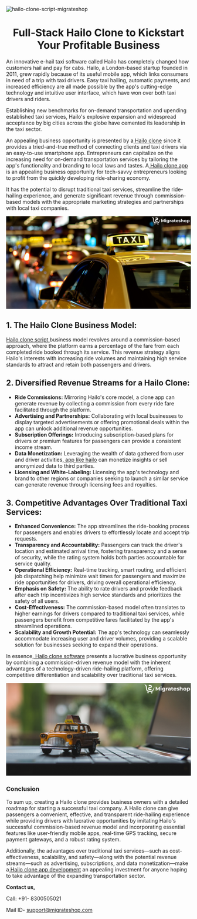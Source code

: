 ![hailo-clone-script-migrateshop](https://github.com/migrateshop/hailo-clone/assets/77200601/51c25ab3-2274-4692-8a2c-536482d5e2a5)


<h1 align="center"> Full-Stack Hailo Clone to Kickstart Your Profitable Business </h1> 

An innovative e-hail taxi software called Hailo has completely changed how customers hail and pay for cabs. Hailo, a London-based startup founded in 2011, grew rapidly because of its useful mobile app, which links consumers in need of a trip with taxi drivers. Easy taxi hailing, automatic payments, and increased efficiency are all made possible by the app's cutting-edge technology and intuitive user interface, which have won over both taxi drivers and riders. 

Establishing new benchmarks for on-demand transportation and upending established taxi services, Hailo's explosive expansion and widespread acceptance by big cities across the globe have cemented its leadership in the taxi sector.

An appealing business opportunity is presented by a[ Hailo clone](https://migrateshop.com/hailo-clone/) since it provides a tried-and-true method of connecting clients and taxi drivers via an easy-to-use smartphone app. Entrepreneurs can capitalize on the increasing need for on-demand transportation services by tailoring the app's functionality and branding to local laws and tastes. A[ Hailo clone app](https://migrateshop.com/hailo-clone/) is an appealing business opportunity for tech-savvy entrepreneurs looking to profit from the quickly developing ride-sharing economy.

It has the potential to disrupt traditional taxi services, streamline the ride-hailing experience, and generate significant revenue through commission-based models with the appropriate marketing strategies and partnerships with local taxi companies.

<div class="Box-sc-g0xbh4-0 iIZCet"><img alt=“hailoclone.png" src="https://github.com/migrateshop/hailo-clone/blob/main/images/hailo-clone-app.png" data-hpc="true" class="Box-sc-g0xbh4-0 kzRgrI"></div>

## 1. The Hailo Clone Business Model:
[Hailo clone script ](https://migrateshop.com/hailo-clone/)business model revolves around a commission-based approach, where the platform earns a percentage of the fare from each completed ride booked through its service. This revenue strategy aligns Hailo's interests with increasing ride volumes and maintaining high service standards to attract and retain both passengers and drivers.
## 2. Diversified Revenue Streams for a Hailo Clone:
* **Ride Commissions:** Mirroring Hailo's core model, a clone app can generate revenue by collecting a commission from every ride fare facilitated through the platform.
* **Advertising and Partnerships:** Collaborating with local businesses to display targeted advertisements or offering promotional deals within the app can unlock additional revenue opportunities.
* **Subscription Offerings:** Introducing subscription-based plans for drivers or premium features for passengers can provide a consistent income stream.
* **Data Monetization:** Leveraging the wealth of data gathered from user and driver activities,[ app like hailo](https://migrateshop.com/hailo-clone/) can monetize insights or sell anonymized data to third parties.
* **Licensing and White-Labeling:** Licensing the app's technology and brand to other regions or companies seeking to launch a similar service can generate revenue through licensing fees and royalties.
## 3. Competitive Advantages Over Traditional Taxi Services:
* **Enhanced Convenience:** The app streamlines the ride-booking process for passengers and enables drivers to effortlessly locate and accept trip requests.
* **Transparency and Accountability:** Passengers can track the driver's location and estimated arrival time, fostering transparency and a sense of security, while the rating system holds both parties accountable for service quality.
* **Operational Efficiency:** Real-time tracking, smart routing, and efficient job dispatching help minimize wait times for passengers and maximize ride opportunities for drivers, driving overall operational efficiency.
* **Emphasis on Safety:** The ability to rate drivers and provide feedback after each trip incentivizes high service standards and prioritizes the safety of all users.
* **Cost-Effectiveness:** The commission-based model often translates to higher earnings for drivers compared to traditional taxi services, while passengers benefit from competitive fares facilitated by the app's streamlined operations.
* **Scalability and Growth Potential:** The app's technology can seamlessly accommodate increasing user and driver volumes, providing a scalable solution for businesses seeking to expand their operations.

In essence,[ Hailo clone software](https://migrateshop.com/hailo-clone/) presents a lucrative business opportunity by combining a commission-driven revenue model with the inherent advantages of a technology-driven ride-hailing platform, offering competitive differentiation and scalability over traditional taxi services.

<div class="Box-sc-g0xbh4-0 iIZCet"><img alt=“hailoclone.png" src="https://github.com/migrateshop/hailo-clone/blob/main/images/hailo-clone.png" data-hpc="true" class="Box-sc-g0xbh4-0 kzRgrI"></div>

### Conclusion
To sum up, creating a Hailo clone provides business owners with a detailed roadmap for starting a successful taxi company. A Hailo clone can give passengers a convenient, effective, and transparent ride-hailing experience while providing drivers with lucrative opportunities by imitating Hailo's successful commission-based revenue model and incorporating essential features like user-friendly mobile apps, real-time GPS tracking, secure payment gateways, and a robust rating system. 

Additionally, the advantages over traditional taxi services—such as cost-effectiveness, scalability, and safety—along with the potential revenue streams—such as advertising, subscriptions, and data monetization—make a[ Hailo clone app development](https://migrateshop.com/hailo-clone/) an appealing investment for anyone hoping to take advantage of the expanding transportation sector.

**​​Contact us,**

Call: +91- 8300505021

Mail ID- [support@migrateshop.com](mailto:support@migrateshop.com)
